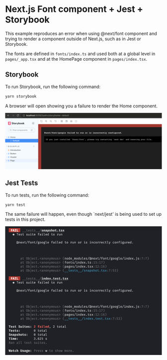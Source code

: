 # Next.js Font component + Jest + Storybook

This example reproduces an error when using @next/font component and trying to render a component outside of Next.js, such as in Jest or Storybook.

The fonts are defined in `fonts/index.ts` and used both at a global level in `pages/_app.tsx` and at the HomePage component in `pages/index.tsx`.

## Storybook

To run Storybook, run the following command:

```bash
yarn storybook
```

A browser will open showing you a failure to render the Home component.

![](storybook-error.png)

## Jest Tests

To run tests, run the following command:

```bash
yarn test
```

The same failure will happen, even though `next/jest' is being used to set up tests in this project.

![](jest-error.png)